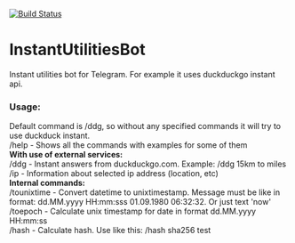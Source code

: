 [![Build Status](https://travis-ci.org/0x49D1/InstantUtilitiesBot.svg?branch=master)](https://travis-ci.org/0x49D1/InstantUtilitiesBot)
# InstantUtilitiesBot
Instant utilities bot for Telegram. For example it uses duckduckgo instant api.  
### Usage:  
Default command is /ddg, so without any specified commands it will try to use duckduck instant.  
/help - Shows all the commands with examples for some of them  
**With use of external services:**  
/ddg - Instant answers from duckduckgo.com. Example: /ddg 15km to miles  
/ip - Information about selected ip address (location, etc)  
**Internal commands:**  
/tounixtime - Convert datetime to unixtimestamp. Message must be like in format: dd.MM.yyyy HH:mm:sss 01.09.1980 06:32:32. Or just text 'now'  
/toepoch - Calculate unix timestamp for date in format dd.MM.yyyy HH:mm:ss  
/hash - Calculate hash. Use like this: /hash sha256 test  
